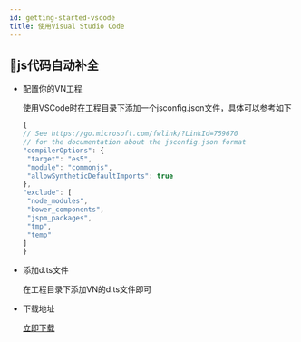```yaml
---
id: getting-started-vscode
title: 使用Visual Studio Code
---
```


## js代码自动补全
* 配置你的VN工程
    
    使用VSCode时在工程目录下添加一个jsconfig.json文件，具体可以参考如下
    ```Javascript
    {
    // See https://go.microsoft.com/fwlink/?LinkId=759670
    // for the documentation about the jsconfig.json format
    "compilerOptions": {
     "target": "es5",
     "module": "commonjs",
     "allowSyntheticDefaultImports": true
    },
    "exclude": [
     "node_modules",
     "bower_components",
     "jspm_packages",
     "tmp",
     "temp"
    ]
   }
    ```

* 添加d.ts文件

    在工程目录下添加VN的d.ts文件即可

* 下载地址

    [立即下载](../file/vnappTypings.zip)
